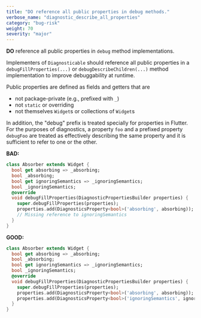 ```yaml
---
title: "DO reference all public properties in debug methods."
verbose_name: "diagnostic_describe_all_properties"
category: "bug-risk"
weight: 70
severity: "major"
---
```

**DO** reference all public properties in `debug` method implementations.

Implementers of `Diagnosticable` should reference all public properties in
a `debugFillProperties(...)` or `debugDescribeChildren(...)` method
implementation to improve debuggability at runtime.

Public properties are defined as fields and getters that are

* not package-private (e.g., prefixed with `_`)
* not `static` or overriding
* not themselves `Widget`s or collections of `Widget`s

In addition, the "debug" prefix is treated specially for properties in Flutter.
For the purposes of diagnostics, a property `foo` and a prefixed property
`debugFoo` are treated as effectively describing the same property and it is
sufficient to refer to one or the other.

**BAD:**
```dart
class Absorber extends Widget {
  bool get absorbing => _absorbing;
  bool _absorbing;
  bool get ignoringSemantics => _ignoringSemantics;
  bool _ignoringSemantics;
  @override
  void debugFillProperties(DiagnosticPropertiesBuilder properties) {
    super.debugFillProperties(properties);
    properties.add(DiagnosticsProperty<bool>('absorbing', absorbing));
    // Missing reference to ignoringSemantics
  }
}
```

**GOOD:**
```dart
class Absorber extends Widget {
  bool get absorbing => _absorbing;
  bool _absorbing;
  bool get ignoringSemantics => _ignoringSemantics;
  bool _ignoringSemantics;
  @override
  void debugFillProperties(DiagnosticPropertiesBuilder properties) {
    super.debugFillProperties(properties);
    properties.add(DiagnosticsProperty<bool>('absorbing', absorbing));
    properties.add(DiagnosticsProperty<bool>('ignoringSemantics', ignoringSemantics));
  }
}
```
